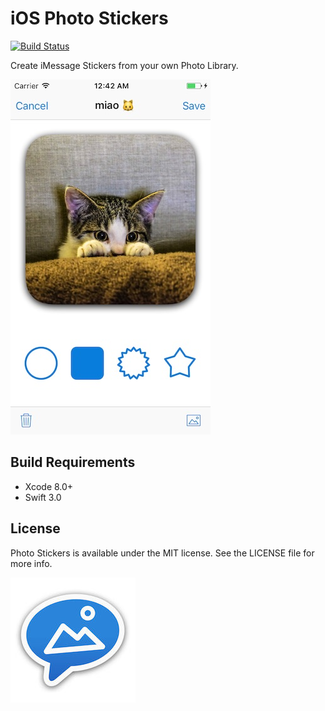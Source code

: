 # iOS Photo Stickers

[![Build Status][buildstatus_icon]][buildstatus_link]

Create iMessage Stickers from your own Photo Library.

![Screenshot][screenshot]


## Build Requirements

* Xcode 8.0+
* Swift 3.0


## License

Photo Stickers is available under the MIT license. See the LICENSE file for more info.

![Icon][icon] 


[buildstatus_icon]: https://travis-ci.org/jjochen/photostickers.svg?branch=master&style=flat
[buildstatus_link]: https://travis-ci.org/jjochen/photostickers
[screenshot]: Screenshot.jpg "Photo Stickers Screenshot"
[icon]: Icon.jpg "Photo Stickers Icon"
